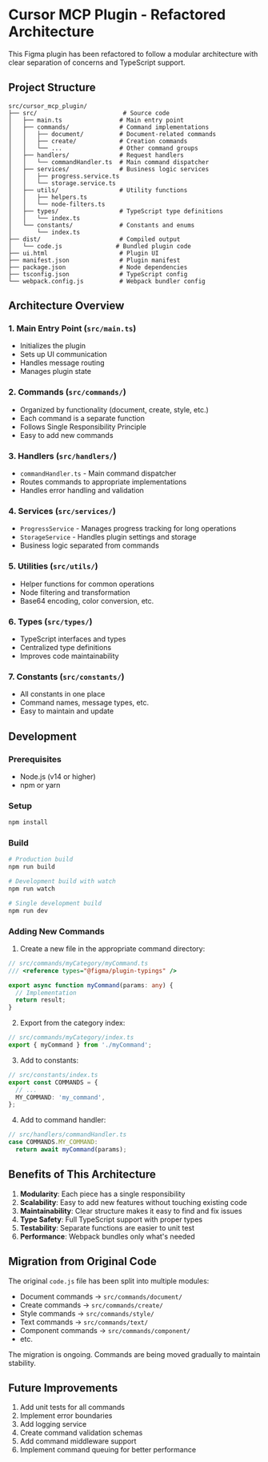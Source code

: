 # Cursor MCP Plugin - Refactored Architecture

This Figma plugin has been refactored to follow a modular architecture with clear separation of concerns and TypeScript support.

## Project Structure

```
src/cursor_mcp_plugin/
├── src/                        # Source code
│   ├── main.ts                # Main entry point
│   ├── commands/              # Command implementations
│   │   ├── document/          # Document-related commands
│   │   ├── create/            # Creation commands
│   │   └── ...                # Other command groups
│   ├── handlers/              # Request handlers
│   │   └── commandHandler.ts  # Main command dispatcher
│   ├── services/              # Business logic services
│   │   ├── progress.service.ts
│   │   └── storage.service.ts
│   ├── utils/                 # Utility functions
│   │   ├── helpers.ts
│   │   └── node-filters.ts
│   ├── types/                 # TypeScript type definitions
│   │   └── index.ts
│   └── constants/             # Constants and enums
│       └── index.ts
├── dist/                      # Compiled output
│   └── code.js               # Bundled plugin code
├── ui.html                    # Plugin UI
├── manifest.json              # Plugin manifest
├── package.json               # Node dependencies
├── tsconfig.json              # TypeScript config
└── webpack.config.js          # Webpack bundler config
```

## Architecture Overview

### 1. **Main Entry Point** (`src/main.ts`)
- Initializes the plugin
- Sets up UI communication
- Handles message routing
- Manages plugin state

### 2. **Commands** (`src/commands/`)
- Organized by functionality (document, create, style, etc.)
- Each command is a separate function
- Follows Single Responsibility Principle
- Easy to add new commands

### 3. **Handlers** (`src/handlers/`)
- `commandHandler.ts` - Main command dispatcher
- Routes commands to appropriate implementations
- Handles error handling and validation

### 4. **Services** (`src/services/`)
- `ProgressService` - Manages progress tracking for long operations
- `StorageService` - Handles plugin settings and storage
- Business logic separated from commands

### 5. **Utilities** (`src/utils/`)
- Helper functions for common operations
- Node filtering and transformation
- Base64 encoding, color conversion, etc.

### 6. **Types** (`src/types/`)
- TypeScript interfaces and types
- Centralized type definitions
- Improves code maintainability

### 7. **Constants** (`src/constants/`)
- All constants in one place
- Command names, message types, etc.
- Easy to maintain and update

## Development

### Prerequisites
- Node.js (v14 or higher)
- npm or yarn

### Setup
```bash
npm install
```

### Build
```bash
# Production build
npm run build

# Development build with watch
npm run watch

# Single development build
npm run dev
```

### Adding New Commands

1. Create a new file in the appropriate command directory:
```typescript
// src/commands/myCategory/myCommand.ts
/// <reference types="@figma/plugin-typings" />

export async function myCommand(params: any) {
  // Implementation
  return result;
}
```

2. Export from the category index:
```typescript
// src/commands/myCategory/index.ts
export { myCommand } from './myCommand';
```

3. Add to constants:
```typescript
// src/constants/index.ts
export const COMMANDS = {
  // ...
  MY_COMMAND: 'my_command',
};
```

4. Add to command handler:
```typescript
// src/handlers/commandHandler.ts
case COMMANDS.MY_COMMAND:
  return await myCommand(params);
```

## Benefits of This Architecture

1. **Modularity**: Each piece has a single responsibility
2. **Scalability**: Easy to add new features without touching existing code
3. **Maintainability**: Clear structure makes it easy to find and fix issues
4. **Type Safety**: Full TypeScript support with proper types
5. **Testability**: Separate functions are easier to unit test
6. **Performance**: Webpack bundles only what's needed

## Migration from Original Code

The original `code.js` file has been split into multiple modules:
- Document commands → `src/commands/document/`
- Create commands → `src/commands/create/`
- Style commands → `src/commands/style/`
- Text commands → `src/commands/text/`
- Component commands → `src/commands/component/`
- etc.

The migration is ongoing. Commands are being moved gradually to maintain stability.

## Future Improvements

1. Add unit tests for all commands
2. Implement error boundaries
3. Add logging service
4. Create command validation schemas
5. Add command middleware support
6. Implement command queuing for better performance